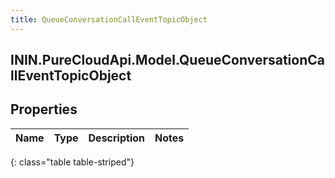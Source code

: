 ```yaml
---
title: QueueConversationCallEventTopicObject
---
```

## ININ.PureCloudApi.Model.QueueConversationCallEventTopicObject

## Properties

|Name | Type | Description | Notes|
|------------ | ------------- | ------------- | -------------|
{: class="table table-striped"}


